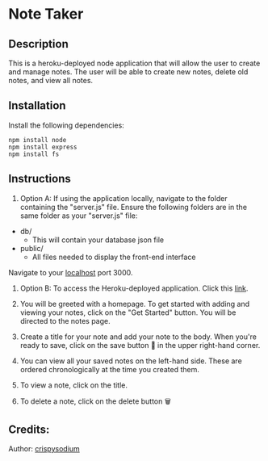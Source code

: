 # Note Taker

## Description
This is a heroku-deployed node application that will allow the user to create and manage notes. The user will be able to create new notes, delete old notes, and view all notes. 

## Installation
Install the following dependencies: 
```
npm install node
npm install express
npm install fs
```

## Instructions
1. Option A: If using the application locally, navigate to the folder containing the "server.js" file.
Ensure the following folders are in the same folder as your "server.js" file:
* db/
    * This will contain your database json file
* public/
    * All files needed to display the front-end interface

Navigate to your [localhost](localhost:3000) port 3000. 

1. Option B: To access the Heroku-deployed application. Click this [link](https://shrouded-caverns-83725.herokuapp.com/).

2. You will be greeted with a homepage. To get started with adding and viewing your notes, click on the "Get Started" button. You will be directed to the notes page.

3. Create a title for your note and add your note to the body. When you're ready to save, click on the save button :floppy_disk: in the upper right-hand corner. 

4. You can view all your saved notes on the left-hand side. These are ordered chronologically at the time you created them. 

5. To view a note, click on the title. 

6. To delete a note, click on the delete button :wastebasket:

## Credits:
Author: [crispysodium](https://github.com/crispysodium)